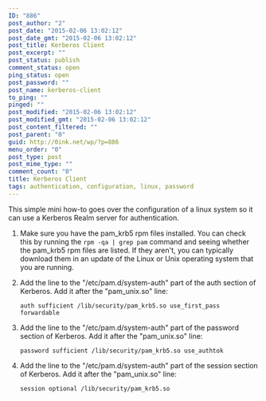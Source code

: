 ```yaml
---
ID: "886"
post_author: "2"
post_date: "2015-02-06 13:02:12"
post_date_gmt: "2015-02-06 13:02:12"
post_title: Kerberos Client
post_excerpt: ""
post_status: publish
comment_status: open
ping_status: open
post_password: ""
post_name: kerberos-client
to_ping: ""
pinged: ""
post_modified: "2015-02-06 13:02:12"
post_modified_gmt: "2015-02-06 13:02:12"
post_content_filtered: ""
post_parent: "0"
guid: http://0ink.net/wp/?p=886
menu_order: "0"
post_type: post
post_mime_type: ""
comment_count: "0"
title: Kerberos Client
tags: authentication, configuration, linux, password
---
```


This simple mini how-to goes over the configuration of a
linux system so it can use a Kerberos Realm server
for authentication.

1.  Make sure you have the pam_krb5 rpm files installed. You can check this by running the `rpm -qa | grep pam` command and seeing whether the pam_krb5 rpm files are listed. If they aren't, you can typically download them in an update of the Linux or Unix operating system that you are running.
2.  Add the line to the "/etc/pam.d/system-auth" part of the auth section of Kerberos. Add it after the "pam_unix.so" line:
    
        auth sufficient /lib/security/pam_krb5.so use_first_pass forwardable
        
    
3.  Add the line to the "/etc/pam.d/system-auth" part of the password section of Kerberos. Add it after the "pam_unix.so" line:
    
        password sufficient /lib/security/pam_krb5.so use_authtok
        
    
4.  Add the line to the "/etc/pam.d/system-auth" part of the session section of Kerberos. Add it after the "pam_unix.so" line:
    
        session optional /lib/security/pam_krb5.so
